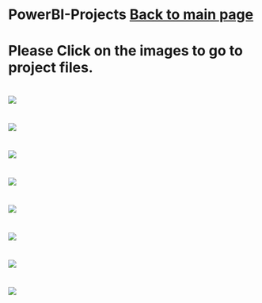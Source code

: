 # PowerBI-Projects                 [Back to main page](https://charliethomasct82.github.io/Website/)
# Please Click on the images to go to project files.   

# [<img src="https://github.com/charliethomasct82/PowerBI-Projects/assets/93368865/93b46b7f-8f9c-4655-b921-d4dd91d176c5">](https://github.com/charliethomasct82/bank_loan_analysis)

# [<img src="https://github.com/charliethomasct82/PowerBI-Projects/assets/93368865/716742c1-c1aa-4c83-b5c4-913d2686e059">](https://github.com/charliethomasct82/HR-Analytics-DashBoard)

# [<img src="https://github.com/charliethomasct82/PowerBI-Projects/assets/93368865/b3643ab5-d6cf-4218-83ba-fc661819b7e5">](https://github.com/charliethomasct82/Road-Accident-Analysis)

# [<img src="https://github.com/charliethomasct82/PowerBI-Projects/assets/93368865/b5856e12-9d8a-4785-ba13-a968f058afef">](https://github.com/charliethomasct82/PowerBI_Cricket_IPL_DashBoard)

# [<img src="https://github.com/charliethomasct82/PowerBI-Projects/assets/93368865/f3083911-4ef9-4d4e-8d70-62d225961c93">](https://github.com/charliethomasct82/Patient-Wait-List-Analysis)

# [<img src="https://github.com/charliethomasct82/PowerBI-Projects/assets/93368865/c5896ddb-663c-4d1d-a462-79dd95d89b5f">](https://github.com/charliethomasct82/PowerBI_Financial_Complain)

# [<img src="https://github.com/charliethomasct82/PowerBI-Projects/assets/93368865/fd4ac3d2-ccce-4794-8b80-5241832a45be">](https://github.com/charliethomasct82/PowerBi_ElectricVehicleSummary)

# [<img src="https://github.com/charliethomasct82/PowerBI-Projects/assets/93368865/d64edd7d-c356-4023-a987-932d307ddffa">](https://github.com/charliethomasct82/E-Commerce_Sales_DashBoard)







